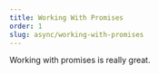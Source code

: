 ```yaml
---
title: Working With Promises
order: 1
slug: async/working-with-promises
---
```


Working with promises is really great.

